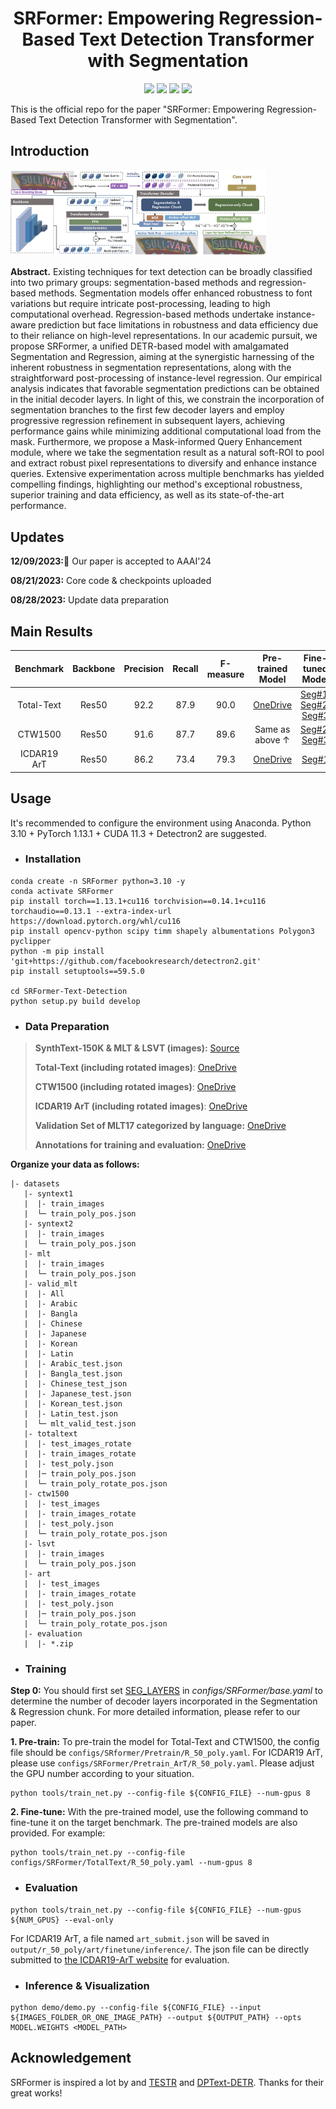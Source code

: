 <h1 align="center"> SRFormer: Empowering Regression-Based Text Detection Transformer with Segmentation </h1> 

<p align="center">
<a href="https://arxiv.org/abs/2308.10531"><img src="https://img.shields.io/badge/arXiv-Paper-<color>"></a>
<a href="https://paperswithcode.com/sota/scene-text-detection-on-total-text?p=srformer-empowering-regression-based-text"><img src="https://img.shields.io/endpoint.svg?url=https://paperswithcode.com/badge/srformer-empowering-regression-based-text/scene-text-detection-on-total-text"></a>
<a href="https://paperswithcode.com/sota/scene-text-detection-on-scut-ctw1500?p=srformer-empowering-regression-based-text"><img src="https://img.shields.io/endpoint.svg?url=https://paperswithcode.com/badge/srformer-empowering-regression-based-text/scene-text-detection-on-scut-ctw1500"></a>
<a href="https://paperswithcode.com/sota/scene-text-detection-on-ic19-art?p=srformer-empowering-regression-based-text"><img src="https://img.shields.io/endpoint.svg?url=https://paperswithcode.com/badge/srformer-empowering-regression-based-text/scene-text-detection-on-ic19-art"></a>
</p>

This is the official repo for the paper "SRFormer: Empowering Regression-Based Text Detection Transformer with Segmentation".

## Introduction

<img src="./figs/srformer.jpg" alt="image" style="zoom:40%;" />

**Abstract.** Existing techniques for text detection can be broadly classified into two primary groups: segmentation-based methods and regression-based methods. 
Segmentation models offer enhanced robustness to font variations but require intricate post-processing, leading to high computational overhead. Regression-based methods undertake instance-aware prediction but face limitations in robustness and data efficiency due to their reliance on high-level representations. In our academic pursuit, we propose SRFormer, a unified DETR-based model with amalgamated Segmentation and Regression, aiming at the synergistic harnessing of the inherent robustness in segmentation representations, along with the straightforward post-processing of instance-level regression. Our empirical analysis indicates that favorable segmentation predictions can be obtained in the initial decoder layers. In light of this, we constrain the incorporation of segmentation branches to the first few decoder layers and employ progressive regression refinement in subsequent layers, achieving performance gains while minimizing additional computational load from the mask. Furthermore, we propose a Mask-informed Query Enhancement module, where we take the segmentation result as a natural soft-ROI to pool and extract robust pixel representations to diversify and enhance instance queries. Extensive experimentation across multiple benchmarks has yielded compelling findings, highlighting our method's exceptional robustness, superior training and data efficiency, as well as its state-of-the-art performance.

## Updates
**12/09/2023:**:tada: Our paper is accepted to AAAI'24

**08/21/2023:** Core code \& checkpoints uploaded

**08/28/2023:** Update data preparation

## Main Results

|Benchmark|Backbone|Precision|Recall|F-measure|Pre-trained Model|Fine-tuned Model|
|:------:|:------:|:------:|:------:|:------:|:------:|:------:|
|Total-Text|Res50|92.2|87.9|90.0|[OneDrive](https://1drv.ms/u/s!AtF4kB5K12hqgUcE1EhRK17fFhNf?e=Yg1ula)|[Seg#1](https://1drv.ms/u/s!AtF4kB5K12hqgUnwxi_vVITCBG-w?e=2tQnYB); [Seg#2](https://1drv.ms/u/s!AtF4kB5K12hqgT8xV85-mDo6_Ino?e=Vf6hp2); [Seg#3](https://1drv.ms/u/s!AtF4kB5K12hqgUiPObZeQvYoAjnb?e=MD6UTo)|
|CTW1500|Res50|91.6|87.7|89.6|Same as above $\uparrow$ |[Seg#2](https://1drv.ms/u/s!AtF4kB5K12hqgU3EyDwv7-CDr8KY?e=H0606E); [Seg#3](https://1drv.ms/u/s!AtF4kB5K12hqgUz3PqgiXdoEH7kw?e=tHIeIg)|
|ICDAR19 ArT|Res50|86.2|73.4|79.3|[OneDrive](https://1drv.ms/u/s!AtF4kB5K12hqgUvaI9K329gHzQzz?e=mWeERS)|[Seg#1](https://1drv.ms/u/s!AtF4kB5K12hqgUpcOheps7ztstF1?e=Dw0KXA)|

## Usage

It's recommended to configure the environment using Anaconda. Python 3.10 + PyTorch 1.13.1 + CUDA 11.3 + Detectron2 are suggested.

- ### Installation
```
conda create -n SRFormer python=3.10 -y
conda activate SRFormer
pip install torch==1.13.1+cu116 torchvision==0.14.1+cu116 torchaudio==0.13.1 --extra-index-url https://download.pytorch.org/whl/cu116
pip install opencv-python scipy timm shapely albumentations Polygon3 pyclipper
python -m pip install 'git+https://github.com/facebookresearch/detectron2.git'
pip install setuptools==59.5.0

cd SRFormer-Text-Detection
python setup.py build develop
```
- ### Data Preparation

>**SynthText-150K & MLT & LSVT (images):**  [Source](https://github.com/aim-uofa/AdelaiDet/tree/master/datasets) 
>
>**Total-Text (including rotated images)**: [OneDrive](https://1drv.ms/u/s!AimBgYV7JjTlgccOW1TUlgm64M0yRA?e=jwY6b1)
>
>**CTW1500 (including rotated images)**: [OneDrive](https://1drv.ms/u/s!AimBgYV7JjTlgccPGEv4DkiUl23MEg?e=44CtL6)
>
>**ICDAR19 ArT (including rotated images)**: [OneDrive](https://1drv.ms/u/s!AtF4kB5K12hqgVufZu390bfiaHMf?e=20VN6D)
>
>**Validation Set of MLT17 categorized by language:** [OneDrive](https://1drv.ms/u/s!AtF4kB5K12hqgXCzVB5JUNSW3wRP?e=IrydBa)
>
>**Annotations for training and evaluation:** [OneDrive](https://1drv.ms/u/s!AtF4kB5K12hqgVr0wHEUD7XzVePw?e=EKcBDC)
>
**Organize your data as follows:** 
```
|- datasets
   |- syntext1
   |  |- train_images
   |  └─ train_poly_pos.json  
   |- syntext2
   |  |- train_images
   |  └─ train_poly_pos.json
   |- mlt
   |  |- train_images
   |  └─ train_poly_pos.json
   |- valid_mlt
   |  |- All
   |  |- Arabic
   |  |- Bangla
   |  |- Chinese
   |  |- Japanese
   |  |- Korean
   |  |- Latin
   |  |- Arabic_test.json
   |  |- Bangla_test.json
   |  |- Chinese_test_json
   |  |- Japanese_test.json
   |  |- Korean_test.json
   |  |- Latin_test.json
   |  └─ mlt_valid_test.json
   |- totaltext
   |  |- test_images_rotate
   |  |- train_images_rotate
   |  |- test_poly.json
   |  |─ train_poly_pos.json
   |  └─ train_poly_rotate_pos.json
   |- ctw1500
   |  |- test_images
   |  |- train_images_rotate
   |  |- test_poly.json
   |  └─ train_poly_rotate_pos.json
   |- lsvt
   |  |- train_images
   |  └─ train_poly_pos.json
   |- art
   |  |- test_images
   |  |- train_images_rotate
   |  |- test_poly.json
   |  |─ train_poly_pos.json
   |  └─ train_poly_rotate_pos.json
   |- evaluation
   |  |- *.zip
```

- ### Training
  
**Step 0:** You should first set [SEG_LAYERS](https://github.com/retsuh-bqw/SRFormer-Text-Det/blob/8e45d1434a708d2988323fef56f161d167affdcd/configs/SRFormer/Base.yaml#L26C12-L26C12) in *configs/SRFormer/base.yaml*  to determine the number of decoder layers incorporated in the Segmentation & Regression chunk. For more detailed information, please refer to our paper.


**1. Pre-train:**
To pre-train the model for Total-Text and CTW1500, the config file should be `configs/SRformer/Pretrain/R_50_poly.yaml`. For ICDAR19 ArT, please use `configs/SRFormer/Pretrain_ArT/R_50_poly.yaml`. Please adjust the GPU number according to your situation.

```
python tools/train_net.py --config-file ${CONFIG_FILE} --num-gpus 8
```

**2. Fine-tune:**
With the pre-trained model, use the following command to fine-tune it on the target benchmark. The pre-trained models are also provided.  For example:

```
python tools/train_net.py --config-file configs/SRFormer/TotalText/R_50_poly.yaml --num-gpus 8
```

- ### Evaluation
```
python tools/train_net.py --config-file ${CONFIG_FILE} --num-gpus ${NUM_GPUS} --eval-only
```
For ICDAR19 ArT, a file named `art_submit.json` will be saved in `output/r_50_poly/art/finetune/inference/`. The json file can be directly submitted to [the ICDAR19-ArT website](https://rrc.cvc.uab.es/?ch=14) for evaluation.

- ### Inference & Visualization
```
python demo/demo.py --config-file ${CONFIG_FILE} --input ${IMAGES_FOLDER_OR_ONE_IMAGE_PATH} --output ${OUTPUT_PATH} --opts MODEL.WEIGHTS <MODEL_PATH>
```


## Acknowledgement

SRFormer is inspired a lot by and [TESTR](https://github.com/mlpc-ucsd/TESTR) and [DPText-DETR](https://github.com/ymy-k/DPText-DETR). Thanks for their great works!

